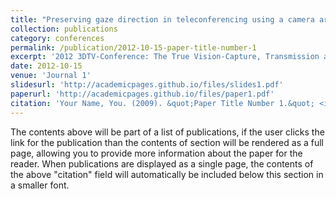 ```yaml
---
title: "Preserving gaze direction in teleconferencing using a camera array and a spherical display"
collection: publications
category: conferences
permalink: /publication/2012-10-15-paper-title-number-1
excerpt: '2012 3DTV-Conference: The True Vision-Capture, Transmission and Display of 3D Video (3DTV-CON).'
date: 2012-10-15
venue: 'Journal 1'
slidesurl: 'http://academicpages.github.io/files/slides1.pdf'
paperurl: 'http://academicpages.github.io/files/paper1.pdf'
citation: 'Your Name, You. (2009). &quot;Paper Title Number 1.&quot; <i>Journal 1</i>. 1(1).'
---
```


The contents above will be part of a list of publications, if the user clicks the link for the publication than the contents of section will be rendered as a full page, allowing you to provide more information about the paper for the reader. When publications are displayed as a single page, the contents of the above "citation" field will automatically be included below this section in a smaller font.
